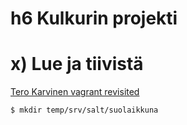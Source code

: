 # h6 Kulkurin projekti

# x) Lue ja tiivistä

[Tero Karvinen vagrant revisited](https://terokarvinen.com/2017/04/11/vagrant-revisited-install-boot-new-virtual-machine-in-31-seconds/)

    $ mkdir temp/srv/salt/suolaikkuna
